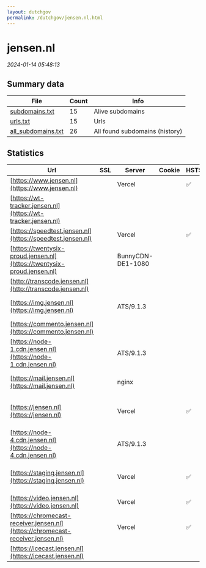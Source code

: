 ```yaml
---
layout: dutchgov
permalink: /dutchgov/jensen.nl.html
---
```



# jensen.nl
*2024-01-14 05:48:13*
## Summary data


| File       | Count | Info |
|------------|-------|------|
|[subdomains.txt](/data/jensen.nl/subdomains.txt)|15|Alive subdomains|
|[urls.txt](/data/jensen.nl/urls.txt)|15|Urls|
|[all_subdomains.txt](/data/jensen.nl/all_subdomains.txt)|26|All found subdomains (history)|


## Statistics


| Url | SSL | Server | Cookie | HSTS | CSP | XFO | XXP | RP | Tech |Title |
|------------|-------|------|------|------|------|------|------|------|------|------|
|[https://www.jensen.nl](https://www.jensen.nl)| |Vercel| |:white_check_mark: | | | | :white_check_mark: |HSTS Vercel||
|[https://wt-tracker.jensen.nl](https://wt-tracker.jensen.nl)| || | | | | | :white_check_mark: |||
|[https://speedtest.jensen.nl](https://speedtest.jensen.nl)| |Vercel| |:white_check_mark: | | | | :white_check_mark: |HSTS Vercel|Jensen Speedtest|
|[https://twentysix-proud.jensen.nl](https://twentysix-proud.jensen.nl)| |BunnyCDN-DE1-1080| | | | | | :white_check_mark: |Bunny||
|[http://transcode.jensen.nl](http://transcode.jensen.nl)| || | | | | | :white_check_mark: |||
|[https://img.jensen.nl](https://img.jensen.nl)| |ATS/9.1.3| | | | | | :white_check_mark: |Apache Traffic Server:9.1.3||
|[https://commento.jensen.nl](https://commento.jensen.nl)| || | | | | | :white_check_mark: |||
|[https://node-1.cdn.jensen.nl](https://node-1.cdn.jensen.nl)| |ATS/9.1.3| | | | | | :white_check_mark: |Apache Traffic Server:9.1.3|Error|
|[https://mail.jensen.nl](https://mail.jensen.nl)| |nginx| | | | | | :white_check_mark: |Nginx|Web Server's Def...|
|[https://jensen.nl](https://jensen.nl)| |Vercel| |:white_check_mark: | | | | :white_check_mark: |Gatsby:5.11.0 HSTS React Vercel Webpack|Jensen - Het ech...|
|[https://node-4.cdn.jensen.nl](https://node-4.cdn.jensen.nl)| |ATS/9.1.3| | | | | | :white_check_mark: |Apache Traffic Server:9.1.3|Error|
|[https://staging.jensen.nl](https://staging.jensen.nl)| |Vercel| |:white_check_mark: | | | | :white_check_mark: |Gatsby:5.11.0 HSTS React Vercel Webpack|Jensen - Het ech...|
|[https://video.jensen.nl](https://video.jensen.nl)| |Vercel| |:white_check_mark: | | | | :white_check_mark: |HSTS Vercel|Inno Video|
|[https://chromecast-receiver.jensen.nl](https://chromecast-receiver.jensen.nl)| |Vercel| |:white_check_mark: | | | | :white_check_mark: |HSTS Vercel||
|[https://icecast.jensen.nl](https://icecast.jensen.nl)| || | | | | | :white_check_mark: |||